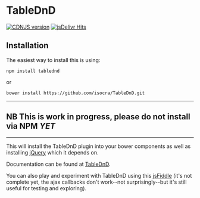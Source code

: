 # TableDnD
[![CDNJS version](https://img.shields.io/cdnjs/v/TableDnD.svg)](https://cdnjs.com/libraries/TableDnD)
[![jsDelivr Hits](https://data.jsdelivr.com/v1/package/gh/isocra/TableDnD/badge?style=rounded)](https://www.jsdelivr.com/package/gh/isocra/TableDnD)

## Installation

The easiest way to install this is using:

`npm install tablednd`

or

`bower install https://github.com/isocra/TableDnD.git`

---

## NB This is work in progress, please do not install via NPM *YET*

---

This will install the TableDnD plugin into your bower components as well as installing [jQuery](http://jquery.com) which it depends on.

Documentation can be found at [TableDnD](http://isocra.github.io/TableDnD/).

You can also play and experiment with TableDnD using this [jsFiddle](http://jsfiddle.net/DenisHo/dxpLrcd9/embedded/result/) (it's not complete yet, the ajax callbacks don't work--not surprisingly--but it's still useful for testing and exploring).
